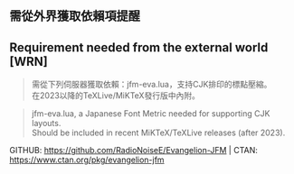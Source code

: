 ## 需從外界獲取依賴項提醒
## Requirement needed from the external world [WRN]

> 需從下列伺服器獲取依賴：jfm-eva.lua，支持CJK排印的標點壓縮。<br/>
> 在2023以降的TeXLive/MiKTeX發行版中內附。

> jfm-eva.lua, a Japanese Font Metric needed for supporting CJK layouts.<br/>
> Should be included in recent MiKTeX/TeXLive releases (after 2023).

GITHUB: https://github.com/RadioNoiseE/Evangelion-JFM
|
CTAN: https://www.ctan.org/pkg/evangelion-jfm
